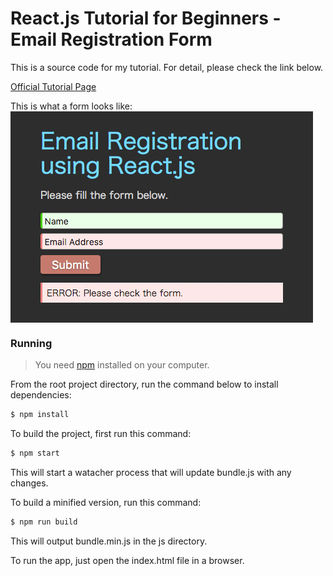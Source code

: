 # React.js Tutorial for Beginners - Email Registration Form

This is a source code for my tutorial. For detail, please check the link below.

[Official Tutorial Page](http://www.mokuji.me/article/reactjs-tutorial-for-beginners-email-registration)

This is what a form looks like:
<img src="screenshot.png" style="max-width:100%;display:block;" />

### Running

> You need [npm](https://www.npmjs.org/) installed on your computer.

From the root project directory, run the command below to install dependencies:
```bash
$ npm install
```

To build the project, first run this command:
```bash
$ npm start
```

This will start a watacher process that will update bundle.js with any changes.

To build a minified version, run this command:
```bash
$ npm run build
```
This will output bundle.min.js in the js directory.

To run the app, just open the index.html file in a browser.
